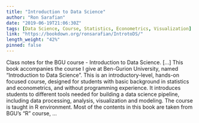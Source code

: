 ```yaml
---
title: "Introduction to Data Science"
author: "Ron Sarafian"
date: "2019-06-19T21:06:30Z"
tags: [Data Science, Course, Statistics, Econometrics, Visualization]
link: "https://bookdown.org/ronsarafian/IntrotoDS/"
length_weight: "42%"
pinned: false
---
```


Class notes for the BGU course - Introduction to Data Science. [...] This book accompanies the course I give at Ben-Gurion University, named “Introduction to Data Science”. This is an introductory-level, hands-on focused course, designed for students with basic background in statistics and econometrics, and without programming experience. It introduces students to different tools needed for building a data science pipeline, including data processing, analysis, visualization and modeling. The course is taught in R environment. Most of the contents in this book are taken from BGU’s “R” course, ...
